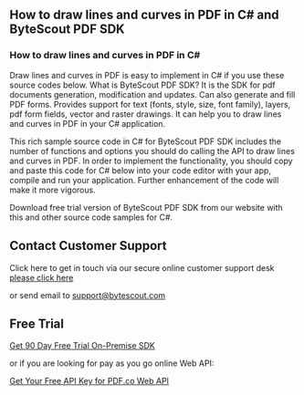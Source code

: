 ## How to draw lines and curves in PDF in C# and ByteScout PDF SDK

### How to draw lines and curves in PDF in C#

Draw lines and curves in PDF is easy to implement in C# if you use these source codes below. What is ByteScout PDF SDK? It is the SDK for pdf documents generation, modification and updates. Can also generate and fill PDF forms. Provides support for text (fonts, style, size, font family), layers, pdf form fields, vector and raster drawings. It can help you to draw lines and curves in PDF in your C# application.

This rich sample source code in C# for ByteScout PDF SDK includes the number of functions and options you should do calling the API to draw lines and curves in PDF. In order to implement the functionality, you should copy and paste this code for C# below into your code editor with your app, compile and run your application. Further enhancement of the code will make it more vigorous.

Download free trial version of ByteScout PDF SDK from our website with this and other source code samples for C#.

## Contact Customer Support

Click here to get in touch via our secure online customer support desk [please click here](https://bytescout.zendesk.com/hc/en-us/requests/new?subject=ByteScout%20PDF%20SDK%20Question)

or send email to [support@bytescout.com](mailto:support@bytescout.com?subject=ByteScout%20PDF%20SDK%20Question) 

## Free Trial

[Get 90 Day Free Trial On-Premise SDK](https://bytescout.com/download/web-installer?utm_source=github-readme)

or if you are looking for pay as you go online Web API:

[Get Your Free API Key for PDF.co Web API](https://pdf.co/documentation/api?utm_source=github-readme)